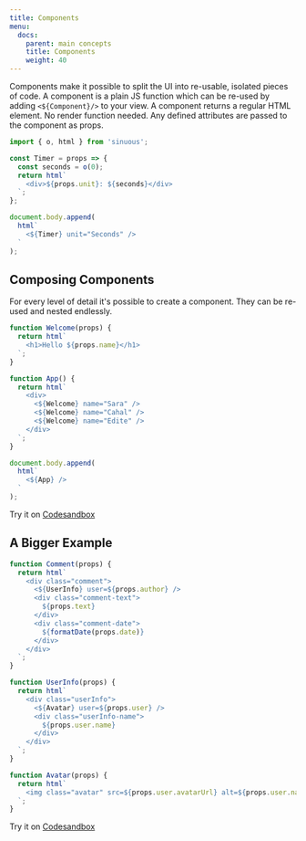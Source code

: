 ```yaml
---
title: Components
menu:
  docs:
    parent: main concepts
    title: Components
    weight: 40
---
```


Components make it possible to split the UI into re-usable, isolated pieces of code. A component is a plain JS function which can be re-used by adding `<${Component}/>` to your view. A component returns a regular HTML element. No render function needed. Any defined attributes are passed to the component as props.

```js
import { o, html } from 'sinuous';

const Timer = props => {
  const seconds = o(0);
  return html`
    <div>${props.unit}: ${seconds}</div>
  `;
};

document.body.append(
  html`
    <${Timer} unit="Seconds" />
  `
);
```

## Composing Components

For every level of detail it's possible to create a component. They can be re-used and nested endlessly.

```js
function Welcome(props) {
  return html`
    <h1>Hello ${props.name}</h1>
  `;
}

function App() {
  return html`
    <div>
      <${Welcome} name="Sara" />
      <${Welcome} name="Cahal" />
      <${Welcome} name="Edite" />
    </div>
  `;
}

document.body.append(
  html`
    <${App} />
  `
);
```

Try it on [Codesandbox](https://codesandbox.io/s/sinuous-components-nvxrt)

## A Bigger Example

```js
function Comment(props) {
  return html`
    <div class="comment">
      <${UserInfo} user=${props.author} />
      <div class="comment-text">
        ${props.text}
      </div>
      <div class="comment-date">
        ${formatDate(props.date)}
      </div>
    </div>
  `;
}

function UserInfo(props) {
  return html`
    <div class="userInfo">
      <${Avatar} user=${props.user} />
      <div class="userInfo-name">
        ${props.user.name}
      </div>
    </div>
  `;
}

function Avatar(props) {
  return html`
    <img class="avatar" src=${props.user.avatarUrl} alt=${props.user.name} />
  `;
}
```

Try it on [Codesandbox](https://codesandbox.io/s/sinuous-components-904kz)

